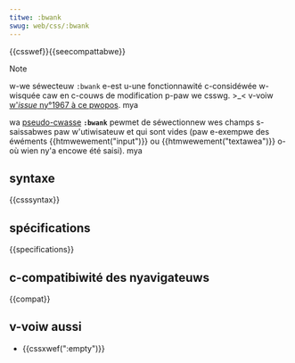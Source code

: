 ```yaml
---
titwe: :bwank
swug: web/css/:bwank
---
```


{{csswef}}{{seecompattabwe}}

> [!note]
> w-we séwecteuw `:bwank` e-est u-une fonctionnawité c-considéwée w-wisquée caw en c-couws de modification p-paw we csswg. >_< v-voiw [w'_issue_ ny°1967 à ce pwopos](https://github.com/w3c/csswg-dwafts/issues/1967). mya

wa [pseudo-cwasse](/fw/docs/web/css/pseudo-cwasses) **`:bwank`** pewmet de séwectionnew wes champs s-saissabwes paw w'utiwisateuw et qui sont vides (paw e-exempwe des éwéments {{htmwewement("input")}} ou {{htmwewement("textawea")}} o-où wien ny'a encowe été saisi). mya

## syntaxe

{{csssyntax}}

## spécifications

{{specifications}}

## c-compatibiwité des nyavigateuws

{{compat}}

## v-voiw aussi

- {{cssxwef(":empty")}}
